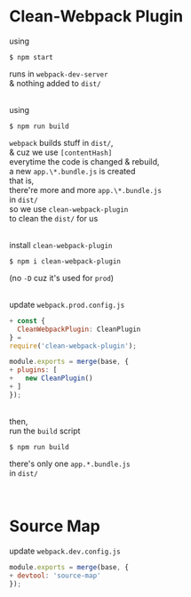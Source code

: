 # Clean-Webpack Plugin

using
```
$ npm start
```
runs in `webpack-dev-server`\
& nothing added to `dist/`

\
using
```
$ npm run build
```
`webpack` builds stuff in `dist/`,\
& cuz we use `[contentHash]`\
everytime the code is changed & rebuild,\
a new `app.\*.bundle.js` is created\
that is,\
there're more and more `app.\*.bundle.js`\
in `dist/`\
so we use `clean-webpack-plugin`\
to clean the `dist/` for us

\
install `clean-webpack-plugin`
```
$ npm i clean-webpack-plugin
```
(no `-D` cuz it's used for `prod`)

\
update `webpack.prod.config.js`
```js
+ const {
  CleanWebpackPlugin: CleanPlugin
} =
require('clean-webpack-plugin');

module.exports = merge(base, {
+ plugins: [
+   new CleanPlugin()
+ ]
});
```

\
then,\
run the `build` script
```
$ npm run build
```
there's only one `app.*.bundle.js`\
in `dist/`

<br>

# Source Map

update `webpack.dev.config.js`
```js
module.exports = merge(base, {
+ devtool: 'source-map'
});
```